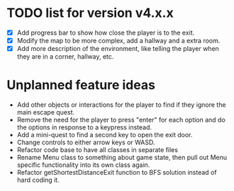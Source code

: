 # TODO list for version v4.x.x
- [X] Add progress bar to show how close the player is to the exit.
- [X] Modify the map to be more complex, add a hallway and a extra room.
- [X] Add more description of the environment, like telling the player when they are in a corner, hallway, etc.

# Unplanned feature ideas
* Add other objects or interactions for the player to find if they ignore the main escape quest.
* Remove the need for the player to press "enter" for each option and do the options in response to a keypress instead.
* Add a mini-quest to find a second key to open the exit door.
* Change controls to either arrow keys or WASD.
* Refactor code base to have all classes in separate files
* Rename Menu class to something about game state, then pull out Menu specific functionality into its own class again.
* Refactor getShortestDistanceExit function to BFS solution instead of hard coding it.
